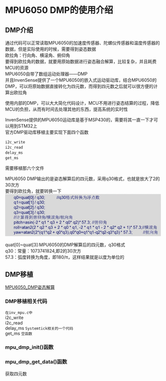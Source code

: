 # MPU6050 DMP的使用介绍
## DMP介绍
通过代码可以正常读取MPU6050的加速度传感器、陀螺仪传感器和温度传感器的数据，但是实际使用的时候，需要得到姿态数据  
欧拉角：行向角、横滚角、俯仰角  
要得到欧拉角的数据，就要用原始数据进行姿态融合解算，比较复杂，并且耗费MCU的资源  
MPU6050自带了数组运动处理器——DMP  
并且InvenSense提供了一个MPU6050的嵌入式运动驱动库，结合MPU6050的DMP，可以将原始数据直接转化为四元数，而得到四元数之后就可以很方便的计算出欧拉角  

使用内部的DMP，可以大大简化代码设计，MCU不用进行姿态结算的过程，降低MCU的负担，从而有时间去处理其他的东西，提高系统的实时性  

InvenSense提供的MPU6050运动库是基于MSP430的，需要将其一直一下才可以用到STM32上  
官方DMP驱动库移植主要实现下面四个函数  

```c
i2c_write
i2c_read
delay_ms
get_ms
```
需要移植那六个文件  

MPU6050 DMP输出的是姿态解算后的四元数，采用q30格式，也就是放大了2的30次方  
要得到欧拉角，就要转换一下  
![Pasted image 20210525123722](../../../../../pictures/Pasted%20image%2020210525123722.png)

quat\[0]~quat\[3]:MPU6050的DMP解算后的四元数，q30格式  
q30：常量：1073741824,即2的30次方  
57.3：弧度转换为角度，即180/π，这样结果就是以度为单位的  

## DMP移植
[MPU6050_DMP姿态解算](MPU6050_DMP姿态解算.md)

### DMP移植相关代码
`在inv_mpu.c中`  
i2c_write  
i2c_read  
delay_ms `Systemtick相关的一个代码`  
get_ms `空函数`  

### mpu_dmp_init()函数

### mpu_dmp_get_data()函数
获取四元数








